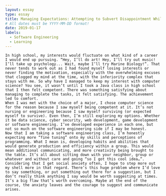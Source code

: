 ```yaml
---
layout: essay
type: essay
title: Managing Expectations: Attempting to Subvert Disappointment While Pursuing a Career
# All dates must be YYYY-MM-DD format!
date: 2019-01-17
labels:
  - Software Engineering
  - Learning
---
```


	In high school, my interests would fluctuate on what kind of a career I would end up pursuing. “Hey, I’ll do art! Hey, I’ll try out music! I’ll take up psychology... Wait, maybe I’ll try Marine Biology!”. That never tends to work out as I had found myself losing interests or never finding the motivation, especially with the overwhelming excuses that clogged my mind at the time, with the inferiority complex that stays with me. So why have I managed to keep my interest with computer science? You see, it wasn’t until I took a Java class in high school that I then felt competent. There was something satisfying about managing to complete the tasks, it felt satisfying. The achievement led to comfort. 
	When I was met with the choice of a major, I chose computer science for the reason because I saw myself being competent at it. It’s not nursing or engineering because I saw myself surviving (or expected myself to survive). Even then, I’m still exploring my options. Whether it be data science, cyber security, web development, game development or software engineering. I’ve developed experience in each one, but not so much on the software engineering side if I may be honest.
	Now that I am taking a software engineering class, I’m honestly expecting more “fine tuning” onto my skills and perceptions of programming. What I mean is, developing habits and abilities that would generate production and efficiency within a group. This would mean additional communicating, and more creativity being brought to the table. It’s all about sitting down with your neighbor, group or whatever and without care and going “so I got this cool idea…”.
	Considering that I get social anxiety often, I hope to step more out my shell more in that regard. There’s this huge problem where I’d love to say something, or put something out there for a suggestion, but I don’t really think anything I say would be worth suggesting at times. It’s a big flaw that’s worth overcoming. Maybe at the end of the course, the anxiety leaves and the courage to suggest and communicate arises.
	
